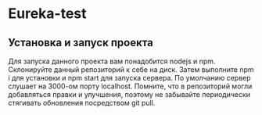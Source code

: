 # Eureka-test
## Установка и запуск проекта
Для запуска данного проекта вам понадобится nodejs и npm.
Склонируйте данный репозиторий к себе на диск. Затем выполните npm i для установки и npm start для запуска сервера.
По умолчанию сервер слушает на 3000-ом порту localhost.
Помните, что в репозиторий могли добавляться правки и улучшения, поэтому не забывайте периодически стягивать обновления посредством git pull.
